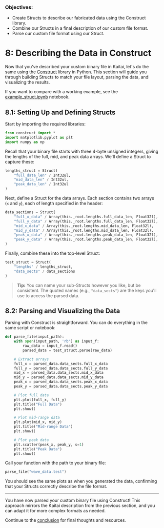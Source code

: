 ### Objectives:
* Create Structs to describe our fabricated data using the Construct library.
* Combine our Structs in a final description of our custom file format.
* Parse our custom file format using our Struct.

# 8: Describing the Data in Construct

Now that you've described your custom binary file in Kaitai, let's do the same using the [Construct](https://construct.readthedocs.io/) library in Python. This section will guide you through building Structs to match your file layout, parsing the data, and visualizing the results.

If you want to compare with a working example, see the [example_struct.ipynb](https://github.com/det-lab/lessons-data-format/blob/gh-pages/examples/example_struct.ipynb) notebook.

## 8.1: Setting Up and Defining Structs

Start by importing the required libraries:

```python
from construct import *
import matplotlib.pyplot as plt
import numpy as np
```

Recall that your binary file starts with three 4-byte unsigned integers, giving the lengths of the full, mid, and peak data arrays. We'll define a Struct to capture these:

```python
lengths_struct = Struct(
    "full_data_len" / Int32ul,
    "mid_data_len" / Int32ul,
    "peak_data_len" / Int32ul
)
```

Next, define a Struct for the data arrays. Each section contains two arrays (`x` and `y`), each of length specified in the header:

```python
data_sections = Struct(
    "full_x_data" / Array(this._root.lengths.full_data_len, Float32l),
    "full_y_data" / Array(this._root.lengths.full_data_len, Float32l),
    "mid_x_data" / Array(this._root.lengths.mid_data_len, Float32l),
    "mid_y_data" / Array(this._root.lengths.mid_data_len, Float32l),
    "peak_x_data" / Array(this._root.lengths.peak_data_len, Float32l),
    "peak_y_data" / Array(this._root.lengths.peak_data_len, Float32l),
)
```

Finally, combine these into the top-level Struct:

```python
test_struct = Struct(
    "lengths" / lengths_struct,
    "data_sects" / data_sections
)
```

> **Tip:** You can name your sub-Structs however you like, but be consistent. The quoted names (e.g., `"data_sects"`) are the keys you'll use to access the parsed data.

## 8.2: Parsing and Visualizing the Data

Parsing with Construct is straightforward. You can do everything in the same script or notebook:

```python
def parse_file(input_path):
    with open(input_path, 'rb') as input_f:
        raw_data = input_f.read()
        parsed_data = test_struct.parse(raw_data)

    # Extract arrays
    full_x = parsed_data.data_sects.full_x_data
    full_y = parsed_data.data_sects.full_y_data
    mid_x = parsed_data.data_sects.mid_x_data
    mid_y = parsed_data.data_sects.mid_y_data
    peak_x = parsed_data.data_sects.peak_x_data
    peak_y = parsed_data.data_sects.peak_y_data

    # Plot full data
    plt.plot(full_x, full_y)
    plt.title("Full Data")
    plt.show()

    # Plot mid-range data
    plt.plot(mid_x, mid_y)
    plt.title("Mid-range Data")
    plt.show()

    # Plot peak data
    plt.scatter(peak_x, peak_y, s=1)
    plt.title("Peak Data")
    plt.show()
```

Call your function with the path to your binary file:

```python
parse_file("wave_data.test")
```

You should see the same plots as when you generated the data, confirming that your Structs correctly describe the file format.

---

You have now parsed your custom binary file using Construct! This approach mirrors the Kaitai description from the previous section, and you can adapt it for more complex formats as needed.

Continue to the [conclusion](09_conclusion.md) for final thoughts and resources.
